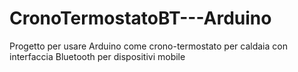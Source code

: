 # CronoTermostatoBT---Arduino
Progetto per usare Arduino come crono-termostato per caldaia con interfaccia Bluetooth per dispositivi mobile
